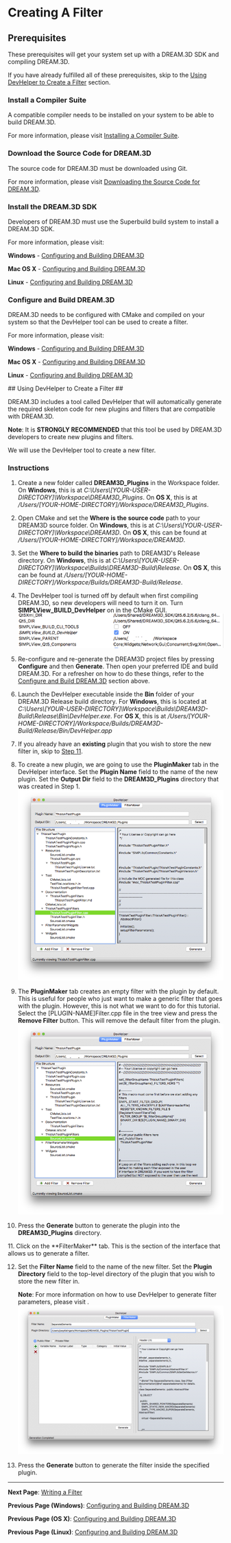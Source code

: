 # Creating A Filter #

<a name="prerequisites">

## Prerequisites ##

</a>

These prerequisites will get your system set up with a DREAM.3D SDK and compiling DREAM.3D.

If you have already fulfilled all of these prerequisites, skip to the [Using DevHelper to Create a Filter](#creating_a_filter) section.

<a name="compiler_suite">

### Install a Compiler Suite ###

</a>

A compatible compiler needs to be installed on your system to be able to build DREAM.3D.

For more information, please visit [Installing a Compiler Suite](http://dream3d.bluequartz.net/binaries/Help/DREAM3D/compiler_suite.html).

<a name="downloading_dream3d">

### Download the Source Code for DREAM.3D ###

</a>

The source code for DREAM.3D must be downloaded using Git.

For more information, please visit [Downloading the Source Code for DREAM.3D](http://dream3d.bluequartz.net/binaries/Help/DREAM3D/source_download.html).

<a name="installing_sdk">

### Install the DREAM.3D SDK ###

</a>

Developers of DREAM.3D must use the Superbuild build system to install a DREAM.3D SDK.

For more information, please visit:

**Windows** - <a href="https://github.com/bluequartzsoftware/DREAM3DSuperbuild/blob/develop/docs/Making_an_SDK_Windows.md">Configuring and Building DREAM.3D</a>

**Mac OS X** - <a href="https://github.com/bluequartzsoftware/DREAM3DSuperbuild/blob/develop/docs/Making_an_SDK_OSX.md">Configuring and Building DREAM.3D</a>

**Linux** - <a href="https://github.com/bluequartzsoftware/DREAM3DSuperbuild/blob/develop/docs/Making_an_SDK_Linux.md">Configuring and Building DREAM.3D</a>

<a name="configure_and_build_dream3d">

### Configure and Build DREAM.3D ###

</a>

DREAM.3D needs to be configured with CMake and compiled on your system so that the DevHelper tool can be used to create a filter.

For more information, please visit:

**Windows** - [Configuring and Building DREAM.3D](http://dream3d.bluequartz.net/binaries/Help/DREAM3D/windows_configure_and_build_dream3d.html)

**Mac OS X** - [Configuring and Building DREAM.3D](http://dream3d.bluequartz.net/binaries/Help/DREAM3D/osx_configure_and_build_dream3d.html)

**Linux** - [Configuring and Building DREAM.3D](http://dream3d.bluequartz.net/binaries/Help/DREAM3D/linux_configure_and_build_dream3d.html)

<a name="creating_a_filter">
## Using DevHelper to Create a Filter ##
</a>

DREAM.3D includes a tool called DevHelper that will automatically generate the required skeleton code for new plugins and filters that are compatible with DREAM.3D.

**Note**: It is **STRONGLY RECOMMENDED** that this tool be used by DREAM.3D developers to create new plugins and filters.

We will use the DevHelper tool to create a new filter.

### Instructions ###
1. Create a new folder called **DREAM3D_Plugins** in the Workspace folder.  On **Windows**, this is at *C:\\Users\\[YOUR-USER-DIRECTORY]\\Workspace\\DREAM3D_Plugins*.  On **OS X**, this is at */Users/[YOUR-HOME-DIRECTORY]/Workspace/DREAM3D_Plugins*.

2. Open CMake and set the **Where is the source code** path to your DREAM3D source folder.  On **Windows**, this is at *C:\\Users\\[YOUR-USER-DIRECTORY]\\Workspace\\DREAM3D*.  On **OS X**, this can be found at */Users/[YOUR-HOME-DIRECTORY]/Workspace/DREAM3D*.

3. Set the **Where to build the binaries** path to DREAM3D's Release directory.  On **Windows**, this is at *C:\\Users\\[YOUR-USER-DIRECTORY]\\Workspace\\Builds\\DREAM3D-Build\\Release*.  On **OS X**, this can be found at */Users/[YOUR-HOME-DIRECTORY]/Workspace/Builds/DREAM3D-Build/Release*.

4. The DevHelper tool is turned off by default when first compiling DREAM.3D, so new developers will need to turn it on.  Turn **SIMPLView_BUILD_DevHelper** on in the CMake GUI.
![](Images/EnableDevHelper.png)

5. Re-configure and re-generate the DREAM3D project files by pressing **Configure** and then **Generate**.  Then open your preferred IDE and build DREAM.3D.  For a refresher on how to do these things, refer to the [Configure and Build DREAM.3D](#configure_and_build_dream3d) section above.

6. Launch the DevHelper executable inside the **Bin** folder of your DREAM.3D Release build directory.  For **Windows**, this is located at *C:\\Users\\[YOUR-USER-DIRECTORY]\\Workspace\\Builds\\DREAM3D-Build\\Release\\Bin\\DevHelper.exe*.  For **OS X**, this is at */Users/[YOUR-HOME-DIRECTORY]/Workspace/Builds/DREAM3D-Build/Release/Bin/DevHelper.app*

7. If you already have an **existing** plugin that you wish to store the new filter in, skip to [Step 11](#step_11).

8. To create a new plugin, we are going to use the **PluginMaker** tab in the DevHelper interface.  Set the **Plugin Name** field to the name of the new plugin.  Set the **Output Dir** field to the **DREAM3D_Plugins** directory that was created in Step 1.
![](Images/DevHelper1.png)

9. The **PluginMaker** tab creates an empty filter with the plugin by default.  This is useful for people who just want to make a generic filter that goes with the plugin.  However, this is not what we want to do for this tutorial.  Select the [PLUGIN-NAME]Filter.cpp file in the tree view and press the **Remove Filter** button.  This will remove the default filter from the plugin.
![](Images/DevHelper2.png)

10. Press the **Generate** button to generate the plugin into the **DREAM3D_Plugins** directory.
<a name="step_11">
11. </a> Click on the **FilterMaker** tab.  This is the section of the interface that allows us to generate a filter.

12. Set the **Filter Name** field to the name of the new filter.  Set the **Plugin Directory** field to the top-level directory of the plugin that you wish to store the new filter in.

	**Note**: For more information on how to use DevHelper to generate filter parameters, please visit .
	![](Images/FilterMaker1.png)

13. Press the **Generate** button to generate the filter inside the specified plugin.


---
**Next Page**: [Writing a Filter](http://dream3d.bluequartz.net/binaries/Help/DREAM3D/writingafilter.html)

**Previous Page (Windows)**: [Configuring and Building DREAM.3D](http://dream3d.bluequartz.net/binaries/Help/DREAM3D/windows_configure_and_build_dream3d.html)

**Previous Page (OS X)**: [Configuring and Building DREAM.3D](http://dream3d.bluequartz.net/binaries/Help/DREAM3D/osx_configure_and_build_dream3d.html)

**Previous Page (Linux)**: [Configuring and Building DREAM.3D](http://dream3d.bluequartz.net/binaries/Help/DREAM3D/linux_configure_and_build_dream3d.html)